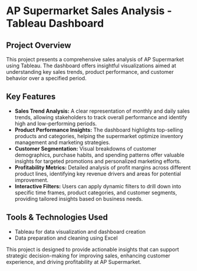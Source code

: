# AP Supermarket Sales Analysis - Tableau Dashboard

## Project Overview
This project presents a comprehensive sales analysis of AP Supermarket using Tableau. The dashboard offers insightful visualizations aimed at understanding key sales trends, product performance, and customer behavior over a specified period.

## Key Features
- **Sales Trend Analysis:** A clear representation of monthly and daily sales trends, allowing stakeholders to track overall performance and identify high and low-performing periods.
- **Product Performance Insights:** The dashboard highlights top-selling products and categories, helping the supermarket optimize inventory management and marketing strategies.
- **Customer Segmentation:** Visual breakdowns of customer demographics, purchase habits, and spending patterns offer valuable insights for targeted promotions and personalized marketing efforts.
- **Profitability Metrics:** Detailed analysis of profit margins across different product lines, identifying key revenue drivers and areas for potential improvement.
- **Interactive Filters:** Users can apply dynamic filters to drill down into specific time frames, product categories, and customer segments, providing tailored insights based on business needs.

## Tools & Technologies Used
- Tableau for data visualization and dashboard creation
- Data preparation and cleaning using Excel 

This project is designed to provide actionable insights that can support strategic decision-making for improving sales, enhancing customer experience, and driving profitability at AP Supermarket.
